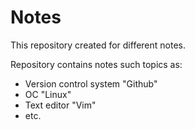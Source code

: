# Notes

This repository created for different notes.

Repository contains notes such topics as:
*  Version control system "Github" 
* OC "Linux"
* Text editor "Vim"
* etc.

